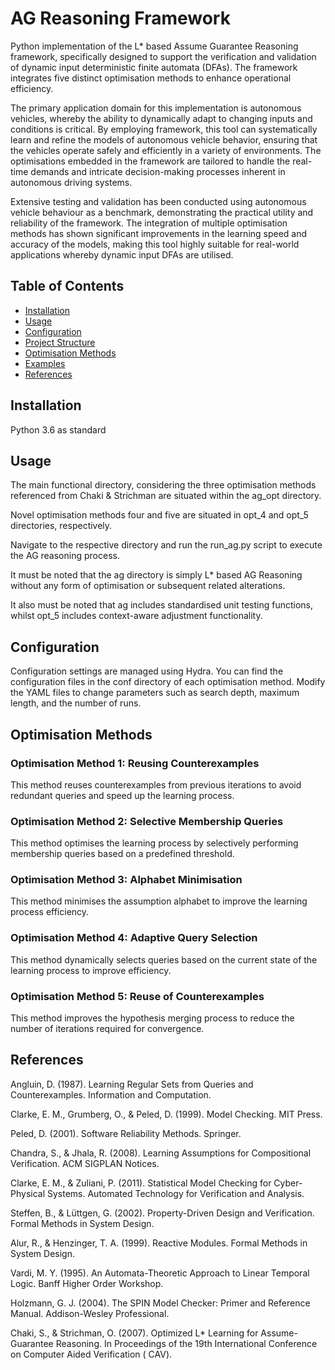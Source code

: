 # AG Reasoning Framework

Python implementation of the L* based Assume Guarantee Reasoning framework, specifically designed to support the verification and validation of dynamic input deterministic finite automata (DFAs). The framework integrates five distinct optimisation methods to enhance operational efficiency.

The primary application domain for this implementation is autonomous vehicles, whereby the ability to dynamically adapt to changing inputs and conditions is critical. By employing framework, this tool can systematically learn and refine the models of autonomous vehicle behavior, ensuring that the vehicles operate safely and efficiently in a variety of environments. The optimisations embedded in the framework are tailored to handle the real-time demands and intricate decision-making processes inherent in autonomous driving systems.

Extensive testing and validation has been conducted using autonomous vehicle behaviour as a benchmark, demonstrating the practical utility and reliability of the framework. The integration of multiple optimisation methods has shown significant improvements in the learning speed and accuracy of the models, making this tool highly suitable for real-world applications whereby dynamic input DFAs are utilised.

## Table of Contents

- [Installation](#installation)
- [Usage](#usage)
- [Configuration](#configuration)
- [Project Structure](#project-structure)
- [Optimisation Methods](#optimisation-methods)
- [Examples](#examples)
- [References](#references)

## Installation

Python 3.6 as standard

## Usage

The main functional directory, considering the three optimisation methods referenced from Chaki & Strichman are situated within the ag_opt directory. 

Novel optimisation methods four and five are situated in opt_4 and opt_5 directories, respectively. 

Navigate to the respective directory and run the run_ag.py script to execute the AG reasoning process. 

It must be noted that the ag directory is simply L* based AG Reasoning without any form of optimisation or subsequent related alterations. 

It also must be noted that ag includes standardised unit testing functions, whilst opt_5 includes context-aware adjustment functionality.

## Configuration

Configuration settings are managed using Hydra. You can find the configuration files in the conf directory of each optimisation method. Modify the YAML files to change parameters such as search depth, maximum length, and the number of runs.

## Optimisation Methods

### Optimisation Method 1: Reusing Counterexamples

This method reuses counterexamples from previous iterations to avoid redundant queries and speed up the learning process.

### Optimisation Method 2: Selective Membership Queries

This method optimises the learning process by selectively performing membership queries based on a predefined threshold.

### Optimisation Method 3: Alphabet Minimisation

This method minimises the assumption alphabet to improve the learning process efficiency.

### Optimisation Method 4: Adaptive Query Selection

This method dynamically selects queries based on the current state of the learning process to improve efficiency.

### Optimisation Method 5: Reuse of Counterexamples

This method improves the hypothesis merging process to reduce the number of iterations required for convergence.

## References

Angluin, D. (1987). Learning Regular Sets from Queries and Counterexamples. Information and Computation.

Clarke, E. M., Grumberg, O., & Peled, D. (1999). Model Checking. MIT Press.

Peled, D. (2001). Software Reliability Methods. Springer.

Chandra, S., & Jhala, R. (2008). Learning Assumptions for Compositional Verification. ACM SIGPLAN Notices.

Clarke, E. M., & Zuliani, P. (2011). Statistical Model Checking for Cyber-Physical Systems. Automated Technology for Verification and Analysis.

Steffen, B., & Lüttgen, G. (2002). Property-Driven Design and Verification. Formal Methods in System Design.

Alur, R., & Henzinger, T. A. (1999). Reactive Modules. Formal Methods in System Design.

Vardi, M. Y. (1995). An Automata-Theoretic Approach to Linear Temporal Logic. Banff Higher Order Workshop.

Holzmann, G. J. (2004). The SPIN Model Checker: Primer and Reference Manual. Addison-Wesley Professional.

Chaki, S., & Strichman, O. (2007). Optimized L* Learning for Assume-Guarantee Reasoning. In Proceedings of the 19th International Conference on Computer Aided Verification (
CAV).
